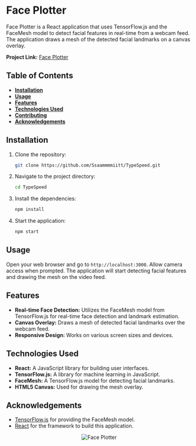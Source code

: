 # Face Plotter

Face Plotter is a React application that uses TensorFlow.js and the FaceMesh model to detect facial features in real-time from a webcam feed. The application draws a mesh of the detected facial landmarks on a canvas overlay.

**Project Link:** [Face Plotter](https://face-plotter.vercel.app/)

## Table of Contents

- <span style="color: #6D96C2; font-weight: bold;">[Installation](#installation)</span>
- <span style="color: #6D96C2; font-weight: bold;">[Usage](#usage)</span>
- <span style="color: #6D96C2; font-weight: bold;">[Features](#features)</span>
- <span style="color: #6D96C2; font-weight: bold;">[Technologies Used](#technologies-used)</span>
- <span style="color: #6D96C2; font-weight: bold;">[Contributing](#contributing)</span>
- <span style="color: #6D96C2; font-weight: bold;">[Acknowledgements](#acknowledgements)</span>

## Installation

1. Clone the repository:
    ```bash
    git clone https://github.com/Ssaammmmiitt/TypeSpeed.git
    ```

2. Navigate to the project directory:
    ```bash
    cd TypeSpeed
    ```

3. Install the dependencies:
    ```bash
    npm install
    ```

4. Start the application:
    ```bash
    npm start
    ```

## Usage

Open your web browser and go to `http://localhost:3000`. Allow camera access when prompted. The application will start detecting facial features and drawing the mesh on the video feed.

## Features

- **Real-time Face Detection:** Utilizes the FaceMesh model from TensorFlow.js for real-time face detection and landmark estimation.
- **Canvas Overlay:** Draws a mesh of detected facial landmarks over the webcam feed.
- **Responsive Design:** Works on various screen sizes and devices.

## Technologies Used

- **React:** A JavaScript library for building user interfaces.
- **TensorFlow.js:** A library for machine learning in JavaScript.
- **FaceMesh:** A TensorFlow.js model for detecting facial landmarks.
- **HTML5 Canvas:** Used for drawing the mesh overlay.

## Acknowledgements

- [TensorFlow.js](https://www.tensorflow.org/js) for providing the FaceMesh model.
- [React](https://reactjs.org/) for the framework to build this application.

<div style="text-align: center;">
    <img src="https://github.com/Ssaammmmiitt/FacePlotter/assets/149798380/763627cc-5e91-43c2-be98-b043a5ed7382" alt="Face Plotter" />
</div>
